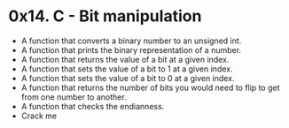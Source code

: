 # 0x14. C - Bit manipulation

* A function that converts a binary number to an unsigned int.
* A function that prints the binary representation of a number.
* A function that returns the value of a bit at a given index.
* A function that sets the value of a bit to 1 at a given index.
* A function that sets the value of a bit to 0 at a given index.
* A function that returns the number of bits you would need to flip to get from one number to another.
* A function that checks the endianness.
* Crack me
